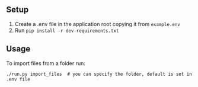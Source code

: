 ## Setup

1. Create a .env file in the application root copying it from `example.env`
1. Run `pip install -r dev-requirements.txt`

## Usage

To import files from a folder run:

    ./run.py import_files  # you can specify the folder, default is set in .env file
